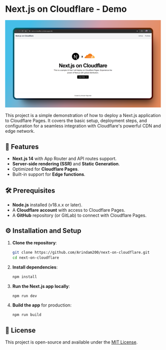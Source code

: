 # Next.js on Cloudflare - Demo

![Nextjs on Cloudflare Deployed link](image.png)

This project is a simple demonstration of how to deploy a Next.js application to Cloudflare Pages. It covers the basic setup, deployment steps, and configuration for a seamless integration with Cloudflare's powerful CDN and edge network.

## 🚀 Features

- **Next.js 14** with App Router and API routes support.
- **Server-side rendering (SSR)** and **Static Generation**.
- Optimized for **Cloudflare Pages**.
- Built-in support for **Edge functions**.

## 🛠 Prerequisites

- **Node.js** installed (v18.x.x or later).
- A **Cloudflare account** with access to Cloudflare Pages.
- A **GitHub** repository (or GitLab) to connect with Cloudflare Pages.

## ⚙️ Installation and Setup

1. **Clone the repository**:
    ```bash
    git clone https://github.com/Arindam200/next-on-cloudflare.git
    cd next-on-cloudflare
    ```

2. **Install dependencies**:
    ```bash
    npm install
    ```

3. **Run the Next.js app locally**:
    ```bash
    npm run dev
    ```

4. **Build the app** for production:
    ```bash
    npm run build
    ```

## 📄 License

This project is open-source and available under the [MIT License](LICENSE).
